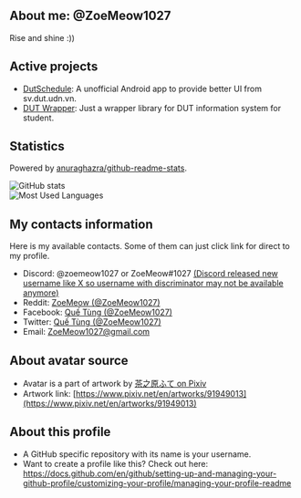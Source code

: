 ## About me: @ZoeMeow1027
Rise and shine :))

<!-- Working projects and just for fun =)) -->
## Active projects
- [DutSchedule](https://github.com/ZoeMeow1027/dutschedule/): A unofficial Android app to provide better UI from sv.dut.udn.vn.
- [DUT Wrapper](https://github.com/dutwrapper/): Just a wrapper library for DUT information system for student.

<!-- My statistics -->
## Statistics

Powered by [anuraghazra/github-readme-stats][github_readme_stats].<br>

![GitHub stats][github_stats]<br>
![Most Used Languages][github_mostusedlang]<br>

<!-- Contacts area -->
## My contacts information
Here is my available contacts. Some of them can just click link for direct to my profile.

- Discord: @zoemeow1027 or ZoeMeow#1027 [(Discord released new username like X so username with discriminator may not be available anymore)](https://discord.com/blog/usernames)
- Reddit: [ZoeMeow (@ZoeMeow1027)](https://www.reddit.com/user/ZoeMeow1027)
- Facebook: [Quế Tùng (@ZoeMeow1027)](https://www.facebook.com/ZoeMeow1027)
- Twitter: [Quế Tùng (@ZoeMeow1027)](https://www.twitter.com/ZoeMeow1027)
- Email: [ZoeMeow1027@gmail.com](mailto:ZoeMeow1027@gmail.com)

<!-- Avatar source -->
## About avatar source
- Avatar is a part of artwork by [茶之原ふて on Pixiv](https://www.pixiv.net/en/users/15649008)
- Artwork link: [https://www.pixiv.net/en/artworks/91949013](https://www.pixiv.net/en/artworks/91949013)

<!-- More information about this profile -->
## About this profile
- A GitHub specific repository with its name is your username.
- Want to create a profile like this? Check out here: https://docs.github.com/en/github/setting-up-and-managing-your-github-profile/customizing-your-profile/managing-your-profile-readme

<!-- Preview: GitHub stats -->
[github_readme_stats]: https://github.com/anuraghazra/github-readme-stats
[github_stats]: https://github-readme-stats.vercel.app/api?show_icons=true&theme=default&username=ZoeMeow1027
[github_mostusedlang]: https://github-readme-stats.vercel.app/api/top-langs?layout=compact&username=ZoeMeow1027

